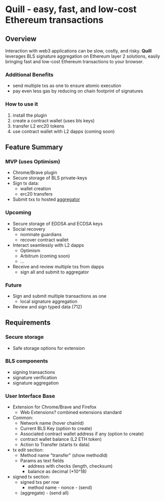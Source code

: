 # Quill - easy, fast, and low-cost Ethereum transactions
## Overview
Interaction with web3 applications can be slow, costly, and risky.
**Quill** leverages BLS signature aggregation on Ethereum layer 2 solutions, easily bringing fast and low-cost Ethereum transactions to your browser.
### Additional Benefits
* send multiple txs as one to ensure atomic execution
* pay even less gas by reducing on chain footprint of signatures

### How to use it
1. install the plugin
2. create a contract wallet (uses bls keys)
3. transfer L2 erc20 tokens
4. use contract wallet with L2 dapps (coming soon)

## Feature Summary
### MVP (uses Optimism)
* Chrome/Brave plugin
* Secure storage of BLS private-keys
* Sign tx data:
    * wallet creation
    * erc20 transfers
* Submit txs to hosted [aggregator](https://github.com/jzaki/bls-wallet-aggregator)

### Upcoming
* Secure storage of EDDSA and ECDSA keys
* Social recovery
    * nominate guardians
    * recover contract wallet
* Interact seamlessly with L2 dapps
    * Optimism
    * Arbitrum (coming soon)
    * ...
* Receive and review multiple txs from dapps
    * sign all and submit to aggregator

### Future
* Sign and submit multiple transactions as one
    * local signature aggregation
* Review and sign typed data (712)

## Requirements
### Secure storage
* Safe storage options for extension

### BLS components
* signing transactions
* signature verification
* signature aggregation

### User Interface Base
* Extension for Chrome/Brave and Firefox
    * Web Extensions? combined extensions standard
* Common:
    * Network name (hover chainId)
    * Current BLS Key (option to create)
    * Associated contract wallet address if any (option to create)
    * contract wallet balance (L2 ETH token)
    * Action to Transfer (starts tx data)
* tx edit section:
    * Method name "transfer" (show methodId)
    * Params as text fields
        * address with checks (length, checksum)
        * balance as decimal (*10^18)
* signed tx section:
    * signed txs per row
        * method name - nonce - (send)
    * (aggregate) - (send all)
